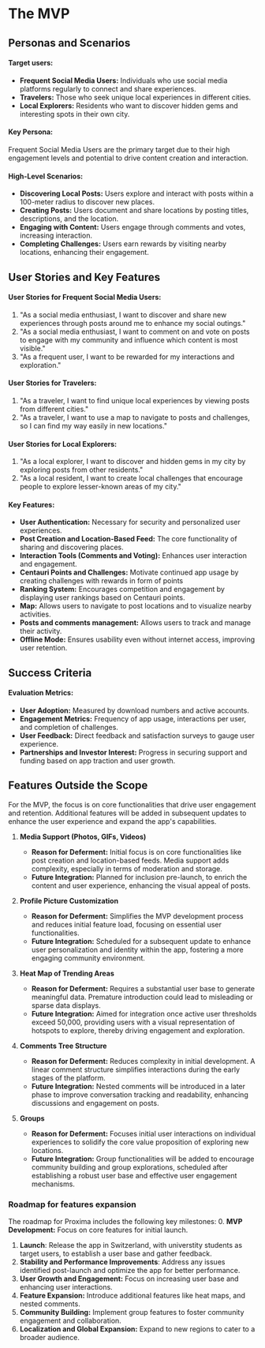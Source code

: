 # The MVP

## Personas and Scenarios

#### Target users:
- **Frequent Social Media Users:** Individuals who use social media platforms regularly to connect and share experiences.
- **Travelers:** Those who seek unique local experiences in different cities.
- **Local Explorers:** Residents who want to discover hidden gems and interesting spots in their own city.

#### Key Persona:
Frequent Social Media Users are the primary target due to their high engagement levels and potential to drive content creation and interaction.

#### High-Level Scenarios:
- **Discovering Local Posts:** Users explore and interact with posts within a 100-meter radius to discover new places.
- **Creating Posts:** Users document and share locations by posting titles, descriptions, and the location.
- **Engaging with Content:** Users engage through comments and votes, increasing interaction.
- **Completing Challenges:** Users earn rewards by visiting nearby locations, enhancing their engagement.

## User Stories and Key Features

#### User Stories for Frequent Social Media Users:
1. "As a social media enthusiast, I want to discover and share new experiences through posts around me to enhance my social outings."
2. "As a social media enthusiast, I want to comment on and vote on posts to engage with my community and influence which content is most visible."
3. "As a frequent user, I want to be rewarded for my interactions and exploration."

#### User Stories for Travelers:
1. "As a traveler, I want to find unique local experiences by viewing posts from different cities."
2. "As a traveler, I want to use a map to navigate to posts and challenges, so I can find my way easily in new locations."

#### User Stories for Local Explorers:
1. "As a local explorer, I want to discover and hidden gems in my city by exploring posts from other residents."
2. "As a local resident, I want to create local challenges that encourage people to explore lesser-known areas of my city."

#### Key Features:
- **User Authentication:** Necessary for security and personalized user experiences.
- **Post Creation and Location-Based Feed:** The core functionality of sharing and discovering places.
- **Interaction Tools (Comments and Voting):** Enhances user interaction and engagement.
- **Centauri Points and Challenges:** Motivate continued app usage by creating challenges with rewards in form of points
- **Ranking System:** Encourages competition and engagement by displaying user rankings based on Centauri points.
- **Map:** Allows users to navigate to post locations and to visualize nearby activities.
- **Posts and comments management:** Allows users to track and manage their activity.
- **Offline Mode:** Ensures usability even without internet access, improving user retention.


## Success Criteria

#### Evaluation Metrics:
- **User Adoption:** Measured by download numbers and active accounts.
- **Engagement Metrics:** Frequency of app usage, interactions per user, and completion of challenges.
- **User Feedback:** Direct feedback and satisfaction surveys to gauge user experience.
- **Partnerships and Investor Interest:** Progress in securing support and funding based on app traction and user growth.

## Features Outside the Scope

For the MVP, the focus is on core functionalities that drive user engagement and retention. Additional features will be added in subsequent updates to enhance the user experience and expand the app's capabilities.

1. **Media Support (Photos, GIFs, Videos)**
   - **Reason for Deferment:** Initial focus is on core functionalities like post creation and location-based feeds. Media support adds complexity, especially in terms of moderation and storage.
   - **Future Integration:** Planned for inclusion pre-launch, to enrich the content and user experience, enhancing the visual appeal of posts.

2. **Profile Picture Customization**
   - **Reason for Deferment:** Simplifies the MVP development process and reduces initial feature load, focusing on essential user functionalities.
   - **Future Integration:** Scheduled for a subsequent update to enhance user personalization and identity within the app, fostering a more engaging community environment.

3. **Heat Map of Trending Areas**
   - **Reason for Deferment:** Requires a substantial user base to generate meaningful data. Premature introduction could lead to misleading or sparse data displays.
   - **Future Integration:** Aimed for integration once active user thresholds exceed 50,000, providing users with a visual representation of hotspots to explore, thereby driving engagement and exploration.

4. **Comments Tree Structure**
   - **Reason for Deferment:** Reduces complexity in initial development. A linear comment structure simplifies interactions during the early stages of the platform.
   - **Future Integration:** Nested comments will be introduced in a later phase to improve conversation tracking and readability, enhancing discussions and engagement on posts.

5. **Groups**
   - **Reason for Deferment:** Focuses initial user interactions on individual experiences to solidify the core value proposition of exploring new locations.
   - **Future Integration:** Group functionalities will be added to encourage community building and group explorations, scheduled after establishing a robust user base and effective user engagement mechanisms.



### Roadmap for features expansion

The roadmap for Proxima includes the following key milestones:
0. **MVP Development:** Focus on core features for initial launch.
1. **Launch**: Release the app in Switzerland, with universtity students as target users, to establish a user base and gather feedback.
2. **Stability and Performance Improvements**: Address any issues identified post-launch and optimize the app for better performance.
3. **User Growth and Engagement:** Focus on increasing user base and enhancing user interactions.
4. **Feature Expansion:** Introduce additional features like heat maps, and nested comments.
5. **Community Building:** Implement group features to foster community engagement and collaboration.
6. **Localization and Global Expansion:** Expand to new regions to cater to a broader audience.
